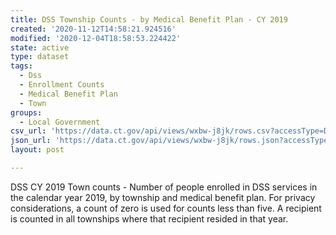```yaml
---
title: DSS Township Counts - by Medical Benefit Plan - CY 2019
created: '2020-11-12T14:58:21.924516'
modified: '2020-12-04T18:58:53.224422'
state: active
type: dataset
tags:
  - Dss
  - Enrollment Counts
  - Medical Benefit Plan
  - Town
groups:
  - Local Government
csv_url: 'https://data.ct.gov/api/views/wxbw-j8jk/rows.csv?accessType=DOWNLOAD'
json_url: 'https://data.ct.gov/api/views/wxbw-j8jk/rows.json?accessType=DOWNLOAD'
layout: post

---
```

DSS CY 2019 Town counts - Number of people enrolled in DSS services in the calendar year 2019, by township and medical benefit plan.
For privacy considerations, a count of zero is used for counts less than five.
A recipient is counted in all townships where that recipient resided in that year.
